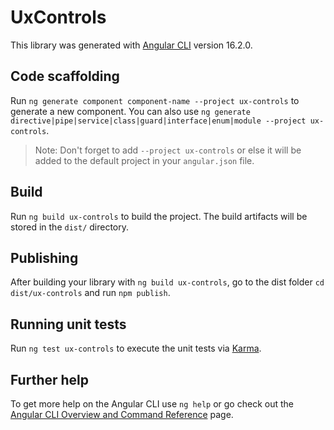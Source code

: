 # UxControls

This library was generated with [Angular CLI](https://github.com/angular/angular-cli) version 16.2.0.

## Code scaffolding

Run `ng generate component component-name --project ux-controls` to generate a new component. You can also use `ng generate directive|pipe|service|class|guard|interface|enum|module --project ux-controls`.
> Note: Don't forget to add `--project ux-controls` or else it will be added to the default project in your `angular.json` file. 

## Build

Run `ng build ux-controls` to build the project. The build artifacts will be stored in the `dist/` directory.

## Publishing

After building your library with `ng build ux-controls`, go to the dist folder `cd dist/ux-controls` and run `npm publish`.

## Running unit tests

Run `ng test ux-controls` to execute the unit tests via [Karma](https://karma-runner.github.io).

## Further help

To get more help on the Angular CLI use `ng help` or go check out the [Angular CLI Overview and Command Reference](https://angular.io/cli) page.
